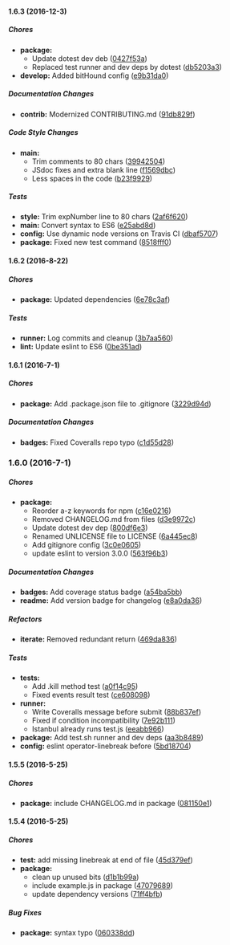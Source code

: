 #### 1.6.3 (2016-12-3)

##### Chores

* **package:**
  * Update dotest dev deb ([0427f53a](https://github.com/fvdm/nodejs-fibonacci/commit/0427f53a58845f9e3df961c41acf17551330d47f))
  * Replaced test runner and dev deps by dotest ([db5203a3](https://github.com/fvdm/nodejs-fibonacci/commit/db5203a357553f68429c990411d0146fb5ed03a7))
* **develop:** Added bitHound config ([e9b31da0](https://github.com/fvdm/nodejs-fibonacci/commit/e9b31da0e552a6aa1962243768b2bdf078a28926))

##### Documentation Changes

* **contrib:** Modernized CONTRIBUTING.md ([91db829f](https://github.com/fvdm/nodejs-fibonacci/commit/91db829f51551b2cb057c4a3b64e74c56b71d5b8))

##### Code Style Changes

* **main:**
  * Trim comments to 80 chars ([39942504](https://github.com/fvdm/nodejs-fibonacci/commit/399425049db97508fefbe85ec5171cf09ef23a8c))
  * JSdoc fixes and extra blank line ([f1569dbc](https://github.com/fvdm/nodejs-fibonacci/commit/f1569dbc9abe009e37b4ce40c7cbbf88bee2f3b4))
  * Less spaces in the code ([b23f9929](https://github.com/fvdm/nodejs-fibonacci/commit/b23f992963fa3e18097d88e75ef8ff5549291081))

##### Tests

* **style:** Trim expNumber line to 80 chars ([2af6f620](https://github.com/fvdm/nodejs-fibonacci/commit/2af6f620667331080a4cf265d1b93a765df17e4b))
* **main:** Convert syntax to ES6 ([e25abd8d](https://github.com/fvdm/nodejs-fibonacci/commit/e25abd8d9d132ee46c97939b9292da19b84c42d9))
* **config:** Use dynamic node versions on Travis CI ([dbaf5707](https://github.com/fvdm/nodejs-fibonacci/commit/dbaf570773b1c89bcb2dc2f9e819192fa21be031))
* **package:** Fixed new test command ([8518fff0](https://github.com/fvdm/nodejs-fibonacci/commit/8518fff0af66a539f7e6a8ceb0a0c30a5b25e458))

#### 1.6.2 (2016-8-22)

##### Chores

* **package:** Updated dependencies ([6e78c3af](https://github.com/fvdm/nodejs-fibonacci/commit/6e78c3af03b5012f14d50552452e12c72fbb4d1b))

##### Tests

* **runner:** Log commits and cleanup ([3b7aa560](https://github.com/fvdm/nodejs-fibonacci/commit/3b7aa560bfacc55e41ae73563d2b75b494e7cbe0))
* **lint:** Update eslint to ES6 ([0be351ad](https://github.com/fvdm/nodejs-fibonacci/commit/0be351ada8dc87a4871ebe29600507223d4080dd))

#### 1.6.1 (2016-7-1)

##### Chores

* **package:** Add .package.json file to .gitignore ([3229d94d](https://github.com/fvdm/nodejs-fibonacci/commit/3229d94d00706d7fb028363e9d653f0c41bff49f))

##### Documentation Changes

* **badges:** Fixed Coveralls repo typo ([c1d55d28](https://github.com/fvdm/nodejs-fibonacci/commit/c1d55d2832aaa45c2462153af182a5b2e841373a))

### 1.6.0 (2016-7-1)

##### Chores

* **package:**
  * Reorder a-z keywords for npm ([c16e0216](https://github.com/fvdm/nodejs-fibonacci/commit/c16e02164847943ac57a3f32219149c1055e1ff6))
  * Removed CHANGELOG.md from files ([d3e9972c](https://github.com/fvdm/nodejs-fibonacci/commit/d3e9972c014b290561a882f4a3e2faa6fa2d6ac0))
  * Update dotest dev dep ([800df6e3](https://github.com/fvdm/nodejs-fibonacci/commit/800df6e312d2ec03ee12078f1a9cace4f0e8a3fb))
  * Renamed UNLICENSE file to LICENSE ([6a445ec8](https://github.com/fvdm/nodejs-fibonacci/commit/6a445ec8095b82e59e8cfbc9170eb9398c85fb6f))
  * Add gitignore config ([3c0e0605](https://github.com/fvdm/nodejs-fibonacci/commit/3c0e06052587bad84323362f6828db50a42ce34e))
  * update eslint to version 3.0.0 ([563f96b3](https://github.com/fvdm/nodejs-fibonacci/commit/563f96b39a524df256deb251aa2c6d9cbe68f093))

##### Documentation Changes

* **badges:** Add coverage status badge ([a54ba5bb](https://github.com/fvdm/nodejs-fibonacci/commit/a54ba5bbfd38fa6493e295760aedd625575bb163))
* **readme:** Add version badge for changelog ([e8a0da36](https://github.com/fvdm/nodejs-fibonacci/commit/e8a0da36dac01cd18a0700bdaf1f6b2fa9f3163c))

##### Refactors

* **iterate:** Removed redundant return ([469da836](https://github.com/fvdm/nodejs-fibonacci/commit/469da83652c25d94a92a2cc264c917581a8959b7))

##### Tests

* **tests:**
  * Add .kill method test ([a0f14c95](https://github.com/fvdm/nodejs-fibonacci/commit/a0f14c956a28bf5e5ddfc2b7fcd17dccd6864f29))
  * Fixed events result test ([ce608098](https://github.com/fvdm/nodejs-fibonacci/commit/ce608098d0f01fb9587e0abec386aebdd7237f36))
* **runner:**
  * Write Coveralls message before submit ([88b837ef](https://github.com/fvdm/nodejs-fibonacci/commit/88b837ef721b68f942b350ef5638e844f5b1faa6))
  * Fixed if condition incompatibility ([7e92b111](https://github.com/fvdm/nodejs-fibonacci/commit/7e92b1113a062081c7a1a49d016f5059ca1d74bd))
  * Istanbul already runs test.js ([eeabb966](https://github.com/fvdm/nodejs-fibonacci/commit/eeabb966667d1b49ccf5c5b631c6bed1db9ecd0d))
* **package:** Add test.sh runner and dev deps ([aa3b8489](https://github.com/fvdm/nodejs-fibonacci/commit/aa3b84898ff948e64904c1e1a45d389d6b23fc0f))
* **config:** eslint operator-linebreak before ([5bd18704](https://github.com/fvdm/nodejs-fibonacci/commit/5bd18704f53560004ac472d0fffb6efb3d384714))

#### 1.5.5 (2016-5-25)

##### Chores

* **package:** include CHANGELOG.md in package ([081150e1](https://github.com/fvdm/nodejs-fibonacci/commit/081150e1ad41dd0082aa7efe0dd9f8a4d9ca5a50))

#### 1.5.4 (2016-5-25)

##### Chores

* **test:** add missing linebreak at end of file ([45d379ef](https://github.com/fvdm/nodejs-fibonacci/commit/45d379ef318273b48dfe5394924cfe5ac9b343c7))
* **package:**
  * clean up unused bits ([d1b1b99a](https://github.com/fvdm/nodejs-fibonacci/commit/d1b1b99adb22846127d0e1ace1798e4c482302aa))
  * include example.js in package ([47079689](https://github.com/fvdm/nodejs-fibonacci/commit/4707968919018016a755a99806d9fe78507c60b3))
  * update dependency versions ([71ff4bfb](https://github.com/fvdm/nodejs-fibonacci/commit/71ff4bfb5087ceeabb16a81ecabfd9baba5f3501))

##### Bug Fixes

* **package:** syntax typo ([060338dd](https://github.com/fvdm/nodejs-fibonacci/commit/060338ddc89c142bfc7f26d23002c51fb0c61d6c))

